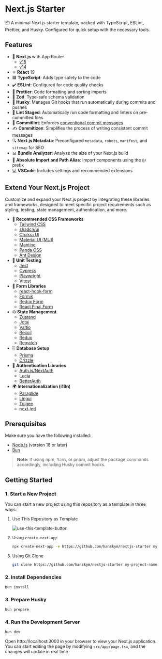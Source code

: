 # Next.js Starter

📦 A minimal Next.js starter template, packed with TypeScript, ESLint, Prettier, and Husky. Configured for quick setup with the necessary tools.

## Features

- 🚀 **Next.js** with App Router
  - [v15](https://github.com/hanskym/nextjs-starter/tree/v15)
  - [v14](https://github.com/hanskym/nextjs-starter/tree/v14)
- ⚛️ **React** 19
- 🟦 **TypeScript**: Adds type safety to the code
- ✔️ **ESLint**: Configured for code quality checks
- 💅 **Prettier**: Code formatting and sorting imports
- 🧩 **Zod**: Type-safe schema validation
- 🐶 **Husky**: Manages Git hooks that run automatically during commits and pushes
- 🔄 **Lint Staged**: Automatically run code formatting and linters on pre-committed files
- 📝 **Commitlint**: Enforces [conventional commit messages](https://www.conventionalcommits.org/en/v1.0.0/)
- ✍️ **Commitizen**: Simplifies the process of writing consistent commit messages
- 🔍 **Next.js Metadata**: Preconfigured `metadata`, `robots`, `manifest`, and `sitemap` for SEO
- 📊 **Bundle Analyzer**: Analyze the size of your Next.js build
- 📁 **Absolute Import and Path Alias**: Import components using the `@/` prefix
- 💻 **VSCode**: Includes settings and recommended extensions

## Extend Your Next.js Project

Customize and expand your Next.js project by integrating these libraries and frameworks, designed to meet specific project requirements such as styling, testing, state management, authentication, and more.

- 🎨 **Recommended CSS Frameworks**
  - [Tailwind CSS](https://tailwindcss.com)
  - [shadcn/ui](https://ui.shadcn.com)
  - [Chakra UI](https://www.chakra-ui.com)
  - [Material UI (MUI)](https://mui.com)
  - [Mantine](https://mantine.dev)
  - [Panda CSS](https://panda-css.com)
  - [Ant Design](https://ant.design)
- 🧪 **Unit Testing**
  - [Jest](https://jestjs.io)
  - [Cypress](https://www.cypress.io)
  - [Playwright](https://playwright.dev)
  - [Vitest](https://vitest.dev)
- 📑 **Form Libraries**
  - [react-hook-form](https://react-hook-form.com)
  - [Formik](https://formik.org/)
  - [Redux Form](https://redux-form.com)
  - [React Final Form](https://final-form.org/react)
- ⚙️ **State Management**
  - [Zustand](https://zustand.docs.pmnd.rs)
  - [Jotai](https://jotai.org)
  - [Valtio](https://valtio.dev)
  - [Recoil](https://recoiljs.org)
  - [Redux](https://redux.js.org)
  - [Rematch](https://rematchjs.org)
- 🗄️ **Database Setup**
  - [Prisma](https://www.prisma.io)
  - [Drizzle](https://orm.drizzle.team)
- 🔐 **Authentication Libraries**
  - [Auth.js/NextAuth](https://authjs.dev)
  - [Lucia](https://lucia-auth.com)
  - [BetterAuth](https://www.better-auth.com)
- 🌍 **Internationalization (i18n)**
  - [Paraglide](https://inlang.com/m/osslbuzt/paraglide-next-i18n)
  - [Lingui](https://lingui.dev)
  - [Tolgee](https://tolgee.io/apps-integrations/next)
  - [next-intl](https://next-intl.dev)

## Prerequisites

Make sure you have the following installed:

- [Node.js](https://nodejs.org) (version 18 or later)
- [Bun](https://bun.sh)

> **Note:** If using npm, Yarn, or pnpm, adjust the package commands accordingly, including Husky commit hooks.

## Getting Started

### 1. Start a New Project

You can start a new project using this repository as a template in three ways:

1. Use This Repository as Template

   ![use-this-template-button](https://i.imgur.com/XO4Wntx.png)

2. Using `create-next-app`

   ```bash
   npx create-next-app -e https://github.com/hanskym/nextjs-starter my-project-name --use-bun # npm | pnpm | yarn
   ```

3. Using Git Clone

   ```bash
   git clone https://github.com/hanskym/nextjs-starter my-project-name
   ```

### 2. Install Dependencies

```bash
bun install
```

### 3. Prepare Husky

```bash
bun prepare
```

### 4. Run the Development Server

```bash
bun dev
```

Open http://localhost:3000 in your browser to view your Next.js application. You can start editing the page by modifying `src/app/page.tsx`, and the changes will update in real time.
